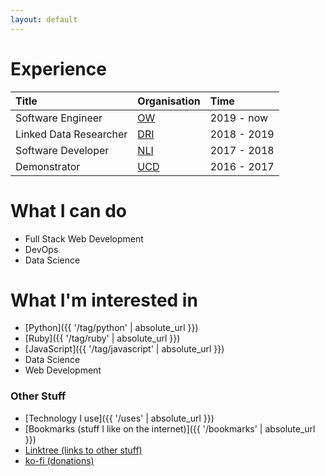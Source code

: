 ```yaml
---
layout: default
---
```



# Experience

| Title                  | Organisation                    | Time        |
|:-----------------------|:--------------------------------|:------------|
| Software Engineer      | [OW]({{site.data.links.ow}})    | 2019 - now  |
| Linked Data Researcher | [DRI]({{site.data.links.dri}})  | 2018 - 2019 |
| Software Developer     | [NLI]({{site.data.links.nli}})  | 2017 - 2018 |
| Demonstrator           | [UCD]({{site.data.links.ucd}})  | 2016 - 2017 |


# What I can do

* Full Stack Web Development
* DevOps
* Data Science


# What I'm interested in

* [Python]({{ '/tag/python' | absolute_url }})
* [Ruby]({{ '/tag/ruby' | absolute_url }})
* [JavaScript]({{ '/tag/javascript' | absolute_url }})
* Data Science
* Web Development

### Other Stuff
* [Technology I use]({{ '/uses' | absolute_url }})
* [Bookmarks (stuff I like on the internet)]({{ '/bookmarks' | absolute_url }})
* [Linktree (links to other stuff)]({{site.data.links.linktree}})
* [ko-fi (donations)]({{site.data.links.kofi}})